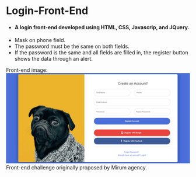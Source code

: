 # Login-Front-End
- #### A login front-end developed using HTML, CSS, Javascrip, and JQuery.
- Mask on phone field.
- The password must be the same on both fields.
- If the password is the same and all fields are filled in, the register button shows the data through an alert.

Front-end image:
![front-end](https://github.com/GabrielPrzy/Login-Front-End/blob/master/front-end.jpg)
Front-end challenge originally proposed by Mirum agency.
